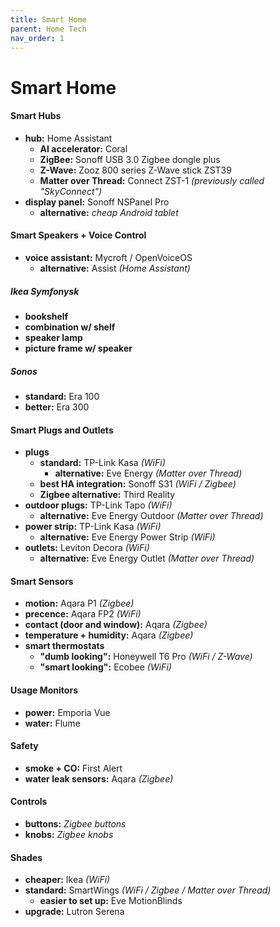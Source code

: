 ```yaml
---
title: Smart Home
parent: Home Tech
nav_order: 1
---
```

# Smart Home

#### Smart Hubs

- **hub:** Home Assistant
	- **AI accelerator:** Coral
	- **ZigBee:** Sonoff USB 3.0 Zigbee dongle plus
	- **Z-Wave:** Zooz 800 series Z-Wave stick ZST39
	- **Matter over Thread:** Connect ZST-1 *(previously called "SkyConnect")*
- **display panel:** Sonoff NSPanel Pro
	- **alternative:** *cheap Android tablet*

#### Smart Speakers + Voice Control

- **voice assistant:** Mycroft / OpenVoiceOS
	- **alternative:** Assist *(Home Assistant)*

##### Ikea Symfonysk 

- **bookshelf**
- **combination w/ shelf**
- **speaker lamp**
- **picture frame w/ speaker**

##### Sonos

- **standard:** Era 100
- **better:** Era 300

#### Smart Plugs and Outlets

- **plugs** 
	- **standard:** TP-Link Kasa *(WiFi)*
		- **alternative:** Eve Energy *(Matter over Thread)*
	- **best HA integration:** Sonoff S31 *(WiFi / Zigbee)*
	- **Zigbee alternative:** Third Reality
- **outdoor plugs:** TP-Link Tapo *(WiFi)*
	- **alternative:** Eve Energy Outdoor *(Matter over Thread)*
- **power strip:** TP-Link Kasa *(WiFi)*
	- **alternative:** Eve Energy Power Strip *(WiFi)*
- **outlets:** Leviton Decora *(WiFi)*
	- **alternative:** Eve Energy Outlet *(Matter over Thread)*

#### Smart Sensors

- **motion:** Aqara P1 *(Zigbee)*
- **precence:** Aqara FP2 *(WiFi)*
- **contact (door and window):** Aqara *(Zigbee)*
- **temperature + humidity:** Aqara *(Zigbee)*
- **smart thermostats** 
	- **"dumb looking":** Honeywell T6 Pro *(WiFi / Z-Wave)*
	- **"smart looking":** Ecobee *(WiFi)*

#### Usage Monitors

- **power:** Emporia Vue
- **water:** Flume

#### Safety

- **smoke + CO:** First Alert
- **water leak sensors:** Aqara *(Zigbee)*

#### Controls

- **buttons:** *Zigbee buttons*
- **knobs:** *Zigbee knobs*

#### Shades

- **cheaper:** Ikea *(WiFi)*
- **standard:** SmartWings *(WiFi / Zigbee / Matter over Thread)*
	- **easier to set up:** Eve MotionBlinds
- **upgrade:** Lutron Serena
